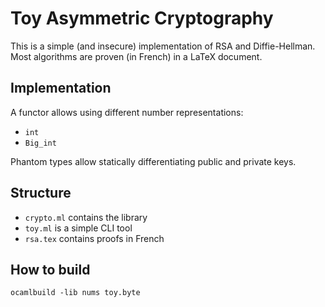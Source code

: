 # Toy Asymmetric Cryptography
This is a simple (and insecure) implementation of RSA and Diffie-Hellman.
Most algorithms are proven (in French) in a LaTeX document.

## Implementation
A functor allows using different number representations:
- `int`
- `Big_int`

Phantom types allow statically differentiating public and private keys.

## Structure
- `crypto.ml` contains the library
- `toy.ml` is a simple CLI tool
- `rsa.tex` contains proofs in French

## How to build
```
ocamlbuild -lib nums toy.byte
```
